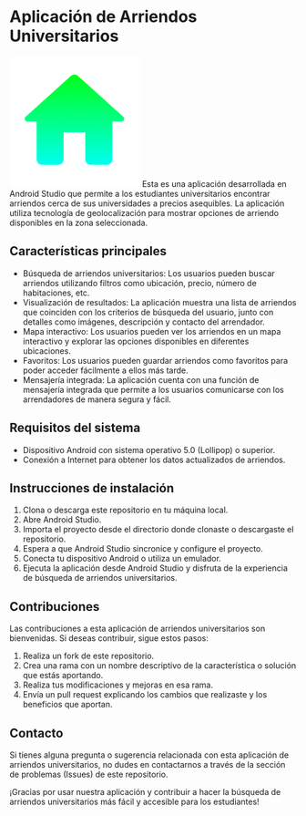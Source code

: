 # Aplicación de Arriendos Universitarios
![Icono de la apicación](ic_round-home-hdpi.png)
Esta es una aplicación desarrollada en Android Studio que permite a los estudiantes universitarios encontrar arriendos cerca de sus universidades a precios asequibles. La aplicación utiliza tecnología de geolocalización para mostrar opciones de arriendo disponibles en la zona seleccionada.

## Características principales

- Búsqueda de arriendos universitarios: Los usuarios pueden buscar arriendos utilizando filtros como ubicación, precio, número de habitaciones, etc.
- Visualización de resultados: La aplicación muestra una lista de arriendos que coinciden con los criterios de búsqueda del usuario, junto con detalles como imágenes, descripción y contacto del arrendador.
- Mapa interactivo: Los usuarios pueden ver los arriendos en un mapa interactivo y explorar las opciones disponibles en diferentes ubicaciones.
- Favoritos: Los usuarios pueden guardar arriendos como favoritos para poder acceder fácilmente a ellos más tarde.
- Mensajería integrada: La aplicación cuenta con una función de mensajería integrada que permite a los usuarios comunicarse con los arrendadores de manera segura y fácil.

## Requisitos del sistema

- Dispositivo Android con sistema operativo 5.0 (Lollipop) o superior.
- Conexión a Internet para obtener los datos actualizados de arriendos.

## Instrucciones de instalación

1. Clona o descarga este repositorio en tu máquina local.
2. Abre Android Studio.
3. Importa el proyecto desde el directorio donde clonaste o descargaste el repositorio.
4. Espera a que Android Studio sincronice y configure el proyecto.
5. Conecta tu dispositivo Android o utiliza un emulador.
6. Ejecuta la aplicación desde Android Studio y disfruta de la experiencia de búsqueda de arriendos universitarios.

## Contribuciones

Las contribuciones a esta aplicación de arriendos universitarios son bienvenidas. Si deseas contribuir, sigue estos pasos:

1. Realiza un fork de este repositorio.
2. Crea una rama con un nombre descriptivo de la característica o solución que estás aportando.
3. Realiza tus modificaciones y mejoras en esa rama.
4. Envía un pull request explicando los cambios que realizaste y los beneficios que aportan.

## Contacto

Si tienes alguna pregunta o sugerencia relacionada con esta aplicación de arriendos universitarios, no dudes en contactarnos a través de la sección de problemas (Issues) de este repositorio.

¡Gracias por usar nuestra aplicación y contribuir a hacer la búsqueda de arriendos universitarios más fácil y accesible para los estudiantes!

